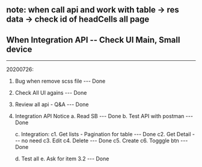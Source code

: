 ## note: when call api and work with table -> res data -> check id of headCells all page

## When Integration API -- Check UI Main, Small device

---

20200726:

1. Bug when remove scss file --- Done
2. Check All UI agains --- Done
3. Review all api - Q&A --- Done

4. Integration API Notice
   a. Read SB --- Done
   b. Test API with postman --- Done

   c. Integration:
   c1. Get lists - Pagination for table --- Done
   c2. Get Detail --- no need
   c3. Edit
   c4. Delete --- Done
   c5. Create
   c6. Togggle btn --- Done

   d. Test all
   e. Ask for item 3.2 --- Done
